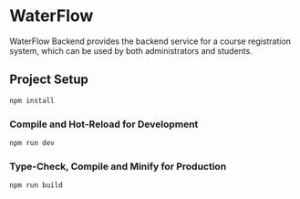 # WaterFlow

WaterFlow Backend provides the backend service for a course registration system, which can be used by both administrators and students.

## Project Setup

```sh
npm install
```

### Compile and Hot-Reload for Development

```sh
npm run dev
```

### Type-Check, Compile and Minify for Production

```sh
npm run build
```